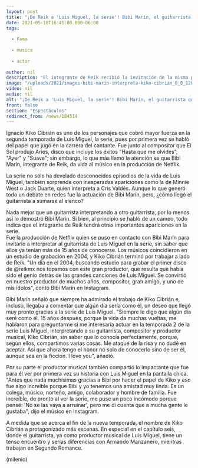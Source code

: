 ```yaml
---
layout: post
title: "¡De Reik a 'Luis Miguel, la serie'! Bibi Marín, el guitarrista que interpreta a Kiko Cibrián"
date: 2021-05-18T16:41:00.000-06:00
tags:
  
  - Fama
  
  - musica
  
  - actor
  
author: nil
description: "El integrante de Reik recibió la invitación de la misma producción de Netflix para interpretar al productor musical de Luis Miguel. "
image: "/uploads/2021/images-bibi-marin-interpreta-kiko-cibrian_0_0_1200_747.jpg"
video: nil
audio: nil
alt: "¡De Reik a 'Luis Miguel, la serie'! Bibi Marín, el guitarrista que interpreta a Kiko Cibrián"
front: false
section: "Espectáculos"
redirect_from: /news/184514
---
```


Ignacio Kiko Cibrián es uno de los personajes que cobró mayor fuerza en la segunda temporada de Luis Miguel, la serie, pues por primera vez se habló del papel que jugó en la carrera del cantante. Fue junto al compositor que El Sol produjo Aries, disco que incluye los éxitos "Hasta que me olvides", "Ayer" y "Suave"; sin embargo, lo que más llamó la atención es que Bibi Marín, integrante de Reik, da vida al músico en la producción de Netflix.  

La serie no sólo ha develado desconocidos episodios de la vida de Luis Miguel, también sorprende con inesperadas apariciones como la de Minnie West o Jack Duarte, quien interpreta a Cris Valdés. Aunque lo que generó todo un debate en redes fue la actuación de Bibi Marín, pero, ¿cómo llegó el guitarrista a sumarse al elenco?  

Nada mejor que un guitarrista interpretando a otro guitarrista, por lo menos así lo demostró Bibi Marín. Si bien, al principio se habló de un cameo, todo indica que el integrante de Reik tendrá otras importantes apariciones en la serie.  
Fue la producción de Netflix quien se puso en contacto con Bibi Marín para invitarlo a interpretar al guitarrista de Luis Miguel en la serie, sin saber que ellos ya tenían más de 15 años de conocerse. Los músicos coincidieron en un estudio de grabación en 2004, y Kiko Cibrián terminó por trabajar a lado de Reik. "Un día en el 2004, buscando estudio para grabar el primer disco de @reikmx nos topamos con este gran productor, que resulta que había sido el genio detrás de las grandes canciones de Luis Miguel. Se convirtió en nuestro productor de muchos años, compositor, gran amigo, y uno de mis ídolos", contó Bibi Marín en Instagram.  

Bibi Marín señaló que siempre ha admirado el trabajo de Kiko Cibrián e, incluso, llegaba a comentar que algún día sería como él, un deseo que llegó muy pronto gracias a la serie de Luis Miguel.  "Siempre le digo que algún día seré como él. 15 años después, porque la vida da muchas vueltas, me hablaron para preguntarme si me interesaría actuar en la temporada 2 de la serie Luis Miguel, interpretando a su guitarrista, compositor y productor musical, Kiko Cibrián, sin saber que lo conocía perfectamente, porque, según ellos, compartimos varias cosas. Me ataqué de la risa y no dudé en aceptar. Así que ahora tengo el honor no solo de conocerlo sino de ser él, aunque sea en la ficción. I love you", añadió.  

Por su parte el productor musical también compartió lo impactante que fue para él ver por primera vez su historia con Luis Miguel en la pantalla chica.  "Antes que nada muchísimas gracias a Bibi por hacer el papel de Kiko y eso fue algo increíble porque Bibi y yo tenemos una amistad muy linda. Es un colega, músico, norteño, amigo, colaborador y hombre de familia. Fue increíble, de pronto al ver la serie, me puse un poco incómodo porque pensé: 'No se las vaya a arruinar', pero me di cuenta que a mucha gente le gustaba", dijo el músico en Instagram. 

A medida que se acerca el fin de la nueva temporada, el nombre de Kiko Cibrián a protagonizado más escenas. En especial en el capítulo seis, donde el guitarrista, ya como productor musical de Luis Miguel, tiene un tenso encuentro y serias diferencias con Armando Manzanero, mientras trabajan en Segundo Romance.  

(milenio)
